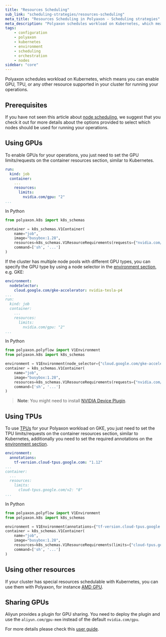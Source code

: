 ```yaml
---
title: "Resources Scheduling"
sub_link: "scheduling-strategies/resources-scheduling"
meta_title: "Resources Scheduling in Polyaxon - Scheduling strategies"
meta_description: "Polyaxon schedules workload on Kubernetes, which means you can enable GPU, TPU, or any other resource supported in your cluster for running your operations."
tags:
    - configuration
    - polyaxon
    - kubernetes
    - environment
    - scheduling
    - orchestration
    - nodes
sidebar: "core"
---
```


Polyaxon schedules workload on Kubernetes, which means you can enable GPU, TPU, or any other resource supported in your cluster for running your operations.

## Prerequisites

If you have not seen this article about [node scheduling](/docs/core/scheduling-strategies/node-scheduling/), 
we suggest that you check it out for more details about the options provided 
to select which nodes should be used for running your operations.

## Using GPUs

To enable GPUs for your operations, you just need to set the GPU limits/requests on the container resources section, similar to Kubernetes.

```yaml
run:
  kind: job
  container:
    ...
    resources:
      limits:
        nvidia.com/gpu: "2"
...
```

In Python

```python
from polyaxon.k8s import k8s_schemas

container = k8s_schemas.V1Container(
    name="job",
    image="busybox:1.28",
    resources=k8s_schemas.V1ResourceRequirements(requests={"nvidia.com/gpu": "2"}),
    command=['sh', '...']
)
```

If the cluster has multiple node pools with different GPU types, 
you can specify the GPU type by using a node selector in the [environment section](/docs/core/specification/environment/), e.g. GKE:

```yaml
environment:
  nodeSelector:
    cloud.google.com/gke-accelerator: nvidia-tesla-p4
...
run:
  kind: job
  container:
    ...
    resources:
      limits:
        nvidia.com/gpu: "2"
...
```

In Python

```python
from polyaxon.polyflow import V1Environment
from polyaxon.k8s import k8s_schemas

environment = V1Environment(node_selector={"cloud.google.com/gke-accelerator": "nvidia-tesla-p4"})
container = k8s_schemas.V1Container(
    name="job",
    image="busybox:1.28",
    resources=k8s_schemas.V1ResourceRequirements(requests={"nvidia.com/gpu": "2"}),
    command=['sh', '...']
)
```

> **Note**: You might need to install [NVIDIA Device Plugin](https://github.com/NVIDIA/k8s-device-plugin). 

## Using TPUs

To use [TPUs](https://cloud.google.com/tpu/docs/kubernetes-engine-setup) for your Polyaxon workload on GKE, 
you just need to set the TPU limits/requests on the container resources section, similar to Kubernetes, 
additionally you need to set the required annotations on the [environment section](/docs/core/specification/environment/).

```yaml
environment:
  annotations:
    tf-version.cloud-tpus.google.com: "1.12"
...
container:
  ...
  resources:
    limits:
      cloud-tpus.google.com/v2: "8"
...
```

In Python

```python
from polyaxon.polyflow import V1Environment
from polyaxon.k8s import k8s_schemas

environment = V1Environment(annotations={"tf-version.cloud-tpus.google.com": "1.12"})
container = k8s_schemas.V1Container(
    name="job",
    image="busybox:1.28",
    resources=k8s_schemas.V1ResourceRequirements(limits={"cloud-tpus.google.com/v2": "8"}),
    command=['sh', '...']
)
```

## Using other resources

If your cluster has special resources schedulable with Kubernetes, you can use them with Polyaxon, 
for instance [AMD GPU](https://kubernetes.io/docs/tasks/manage-gpus/scheduling-gpus/#deploying-amd-gpu-device-plugin).

## Sharing GPUs

Aliyun provides a plugin for GPU sharing. You need to deploy the plugin and use the `aliyun.com/gpu-mem` instead of the default `nvidia.com/gpu`.

For more details please check this [user guide](https://github.com/AliyunContainerService/gpushare-scheduler-extender/blob/master/docs/userguide.md).
